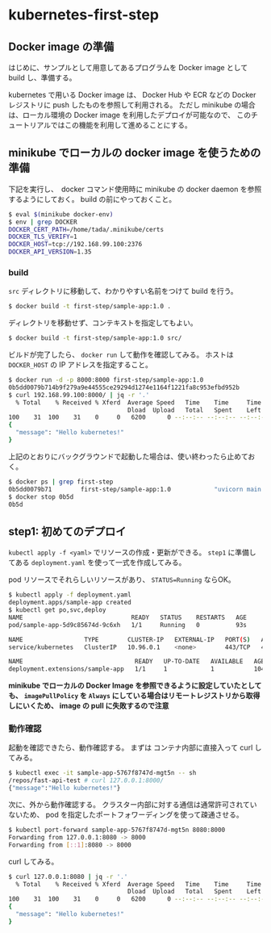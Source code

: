 # kubernetes-first-step

## Docker image の準備

はじめに、サンプルとして用意してあるプログラムを Docker image として build し、準備する。

kubernetes で用いる Docker image は、 Docker Hub や ECR などの Docker レジストリに push したものを参照して利用される。
ただし minikube の場合は、ローカル環境の Docker image を利用したデプロイが可能なので、
このチュートリアルではこの機能を利用して進めることにする。

## minikube でローカルの docker image を使うための準備

下記を実行し、　docker コマンド使用時に minikube の docker daemon を参照するようにしておく。
build の前にやっておくこと。

```bash
$ eval $(minikube docker-env)
$ env | grep DOCKER
DOCKER_CERT_PATH=/home/tada/.minikube/certs
DOCKER_TLS_VERIFY=1
DOCKER_HOST=tcp://192.168.99.100:2376
DOCKER_API_VERSION=1.35
```

### build

`src` ディレクトリに移動して、わかりやすい名前をつけて build を行う。

```bash
$ docker build -t first-step/sample-app:1.0 .
```

ディレクトリを移動せず、コンテキストを指定してもよい。

```bash
$ docker build -t first-step/sample-app:1.0 src/
```

ビルドが完了したら、 `docker run` して動作を確認してみる。
ホストは `DOCKER_HOST` の IP アドレスを指定すること。

```bash
$ docker run -d -p 8000:8000 first-step/sample-app:1.0
0b5dd0079b714b9f279a9e44555ce29294d1274e1164f1221fa8c953efbd952b
$ curl 192.168.99.100:8000/ | jq -r '.'
  % Total    % Received % Xferd  Average Speed   Time    Time     Time  Current
                                 Dload  Upload   Total   Spent    Left  Speed
100    31  100    31    0     0   6200      0 --:--:-- --:--:-- --:--:--  7750
{
  "message": "Hello kubernetes!"
}

```

上記のとおりにバックグラウンドで起動した場合は、使い終わったら止めておく。


```bash
$ docker ps | grep first-step
0b5dd0079b71        first-step/sample-app:1.0            "uvicorn main:app --…"   About a minute ago   Up About a minute   0.0.0.0:8000->8000/tcp   sleepy_goldberg
$ docker stop 0b5d
0b5d

```

## step1: 初めてのデプロイ

`kubectl apply -f <yaml>` でリソースの作成・更新ができる。
`step1` に準備してある `deployment.yaml` を使って一式を作成してみる。

pod リソースでそれらしいリソースがあり、 `STATUS=Running` ならOK。

```bash
$ kubectl apply -f deployment.yaml 
deployment.apps/sample-app created
$ kubectl get po,svc,deploy
NAME                              READY   STATUS    RESTARTS   AGE
pod/sample-app-5d9c85674d-9c6xh   1/1     Running   0          93s

NAME                 TYPE        CLUSTER-IP   EXTERNAL-IP   PORT(S)   AGE
service/kubernetes   ClusterIP   10.96.0.1    <none>        443/TCP   49d

NAME                               READY   UP-TO-DATE   AVAILABLE   AGE
deployment.extensions/sample-app   1/1     1            1           104s
```

**minikube でローカルの Docker Image を参照できるように設定していたとしても、
`imagePullPolicy` を `Always` にしている場合はリモートレジストリから取得しにいくため、
image の pull に失敗するので注意**


### 動作確認

起動を確認できたら、動作確認する。
まずは コンテナ内部に直接入って curl してみる。

```bash
$ kubectl exec -it sample-app-5767f8747d-mgt5n -- sh
/repos/fast-api-test # curl 127.0.0.1:8000/
{"message":"Hello kubernetes!"}
```

次に、外から動作確認する。
クラスター内部に対する通信は通常許可されていないため、
pod を指定したポートフォワーディングを使って疎通させる。

```bash
$ kubectl port-forward sample-app-5767f8747d-mgt5n 8080:8000
Forwarding from 127.0.0.1:8080 -> 8000
Forwarding from [::1]:8080 -> 8000
```

curl してみる。

```bash
$ curl 127.0.0.1:8080 | jq -r '.'
  % Total    % Received % Xferd  Average Speed   Time    Time     Time  Current
                                 Dload  Upload   Total   Spent    Left  Speed
100    31  100    31    0     0   6200      0 --:--:-- --:--:-- --:--:--  6200
{
  "message": "Hello kubernetes!"
}
```


